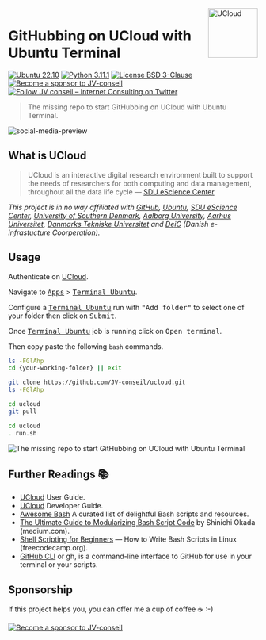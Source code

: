 <!-- markdownlint-disable MD026 MD033 MD041 -->

<a href="https://cloud.sdu.dk/app/applications/overview/" target="_blank" title="UCloud">
<img src="https://docs.cloud.sdu.dk/_static/logo_esc.svg" align="right" alt="UCloud" height="100" style="margin: 0px 0px 0px 0px">
</a>

<!-- omit in toc -->
# GitHubbing on UCloud with Ubuntu Terminal

[![Ubuntu 22.10](https://img.shields.io/badge/Ubuntu-22.10-brightgreen)](https://releases.ubuntu.com/kinetic/)
[![Python 3.11.1](https://img.shields.io/badge/Python-3.11.1-green)](https://www.python.org/downloads/release/python-3111/)
[![License BSD 3-Clause](https://img.shields.io/badge/License-BSD%203--Clause-blue.svg)](LICENSE)
[![Become a sponsor to JV-conseil](https://img.shields.io/static/v1?label=Sponsor&message=%E2%9D%A4&logo=GitHub&color=%23fe8e86)](https://github.com/sponsors/JV-conseil)
[![Follow JV conseil – Internet Consulting on Twitter](https://img.shields.io/twitter/follow/JVconseil.svg?style=social&logo=twitter)](https://twitter.com/JVconseil)
<!--[![PostgreSQL 14.6](https://img.shields.io/badge/PostgreSQL-14.6-green.svg)](https://www.postgresql.org/docs/14.6/)-->

> The missing repo to start GitHubbing on UCloud with Ubuntu Terminal.

![social-media-preview](https://user-images.githubusercontent.com/8126807/219748305-e5d5d517-ec5c-4364-8a61-7baefdaf6f63.png)

## What is UCloud

> UCloud is an interactive digital research environment built to support the needs of researchers for both computing and data management, throughout all the data life cycle — [SDU eScience Center][UCloud User Guide]

*This project is in no way affiliated with [GitHub](https://github.com/), [Ubuntu](https://ubuntu.com), [SDU eScience Center][SDU eScience Center], [University of Southern Denmark](https://www.sdu.dk/en), [Aalborg University](https://www.aau.dk), [Aarhus Universitet](https://www.au.dk), [Danmarks Tekniske Universitet](https://www.dtu.dk) and [DeiC](https://www.deic.dk) (Danish e-infrastucture Coorperation).*

## Usage

Authenticate on [UCloud](https://cloud.sdu.dk/app/login).

Navigate to <kbd>[Apps][UCloud Apps]</kbd> > <kbd>[Terminal Ubuntu][UCloud Terminal Ubuntu]</kbd>.

Configure a <kbd>[Terminal Ubuntu][UCloud Terminal Ubuntu]</kbd> run with <kbd>"Add folder"</kbd> to select one of your folder then click on <kbd>Submit</kbd>.

Once <kbd>[Terminal Ubuntu][UCloud Terminal Ubuntu]</kbd> job is running click on <kbd>Open terminal</kbd>.

Then copy paste the following `bash` commands.

```bash
ls -FGlAhp
cd {your-working-folder} || exit

git clone https://github.com/JV-conseil/ucloud.git
ls -FGlAhp

cd ucloud
git pull

cd ucloud
. run.sh
```

![The missing repo to start GitHubbing on UCloud with Ubuntu Terminal](https://user-images.githubusercontent.com/8126807/219773779-26b31233-79e3-495a-82bd-5699e3f9131e.gif)

## Further Readings 📚

- [UCloud][UCloud User Guide] User Guide.
- [UCloud][UCloud Developer Guide] Developer Guide.
- [Awesome Bash][Awesome Bash] A curated list of delightful Bash scripts and resources.
- [The Ultimate Guide to Modularizing Bash Script Code][The Ultimate Guide to Modularizing Bash Script Code] by Shinichi Okada (medium.com).
- [Shell Scripting for Beginners][Shell Scripting for Beginners – How to Write Bash Scripts in Linux] — How to Write Bash Scripts in Linux (freecodecamp.org).
- [GitHub CLI][GitHub CLI manual] or gh, is a command-line interface to GitHub for use in your terminal or your scripts.

## Sponsorship

If this project helps you, you can offer me a cup of coffee ☕️ :-)

<!-- [![ko-fi](https://ko-fi.com/img/githubbutton_sm.svg)](https://ko-fi.com/R5R018CIU) -->

[![Become a sponsor to JV-conseil](https://img.shields.io/static/v1?label=Sponsor&message=%E2%9D%A4&logo=GitHub&color=%23fe8e86)](https://github.com/sponsors/JV-conseil)

<!-- Links -->

[Awesome Bash]: https://github.com/awesome-lists/awesome-bash
[GitHub CLI manual]: https://cli.github.com/manual/
[SDU eScience Center]: https://escience.sdu.dk/
[Shell Scripting for Beginners – How to Write Bash Scripts in Linux]: https://www.freecodecamp.org/news/shell-scripting-crash-course-how-to-write-bash-scripts-in-linux/
[The Ultimate Guide to Modularizing Bash Script Code]: https://medium.com/mkdir-awesome/the-ultimate-guide-to-modularizing-bash-script-code-f4a4d53000c2
[UCloud Apps]: https://cloud.sdu.dk/app/applications/overview/
[UCloud Developer Guide]: https://docs.cloud.sdu.dk/dev/index.html
[UCloud Terminal Ubuntu]: https://cloud.sdu.dk/app/jobs/create?app=terminal-ubuntu&version=0.20.0
[UCloud User Guide]: https://docs.cloud.sdu.dk/index.html
